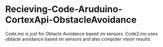 # Recieving-Code-Aruduino-CortexApi-ObstacleAvoidance
Code.ino is just for Obtacle Avoidance based on sensors.
Code2.ino uses obtacle avoidance based on sensors and also computer vision results.
